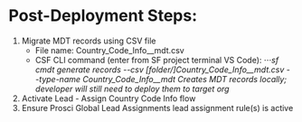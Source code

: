 # Post-Deployment Steps:

1. Migrate MDT records using CSV file
    - File name: Country_Code_Info__mdt.csv
    - CSF CLI command (enter from SF project terminal VS Code): 
    ⋅⋅⋅*sf cmdt generate records --csv [folder/]Country_Code_Info__mdt.csv --type-name Country_Code_Info__mdt*
    *Creates MDT records locally; developer will still need to deploy them to target org*
2. Activate Lead - Assign Country Code Info flow
3. Ensure Prosci Global Lead Assignments lead assignment rule(s) is active